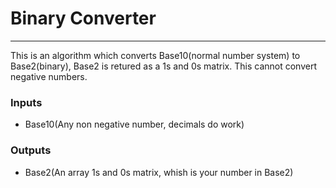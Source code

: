 
# Binary Converter
-----------------
This is an algorithm which converts Base10(normal number system) to Base2(binary), Base2 is retured as a 1s and 0s matrix. This cannot convert negative numbers.

### Inputs
* Base10(Any non negative number, decimals do work) 

### Outputs
* Base2(An array 1s and 0s matrix, whish is your number in Base2)
